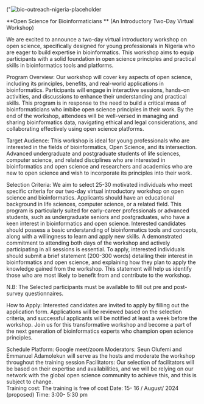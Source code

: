 ("![bio-outreach-nigeria-placeholder](https://github.com/user-attachments/assets/6c4e1c23-f8f7-459b-8dfe-82c9754ed865)

**Open Science for Bioinformaticians  **
(An Introductory Two-Day Virtual Workshop)

We are excited to announce a two-day virtual introductory workshop on open science, specifically designed for young professionals in Nigeria who are eager to build expertise in bioinformatics. This workshop aims to equip participants with a solid foundation in open science principles and practical skills in bioinformatics tools and platforms.

Program Overview:
Our workshop will cover key aspects of open science, including its principles, benefits, and real-world applications in bioinformatics. Participants will engage in interactive sessions, hands-on activities, and discussions to enhance their understanding and practical skills. This program is in response to the need to build a critical mass of bioinformaticians who imbibe open science principles in their work. By the end of the workshop, attendees will be well-versed in managing and sharing bioinformatics data, navigating ethical and legal considerations, and collaborating effectively using open science platforms.

Target Audience:
This workshop is ideal for young professionals who are interested in the fields of bioinformatics, Open Science, and its intersection. Advanced undergraduate and postgraduate students of life sciences, computer science, and related disciplines who are interested in bioinformatics and open science and researchers and academics who are new to open science and wish to incorporate its principles into their work.

Selection Criteria:
We aim to select 25-30 motivated individuals who meet specific criteria for our two-day virtual introductory workshop on open science and bioinformatics. Applicants should have an educational background in life sciences, computer science, or a related field. This program is particularly suited for early-career professionals or advanced students, such as undergraduate seniors and postgraduates, who have a keen interest in bioinformatics and open science. Interested candidates should possess a basic understanding of bioinformatics tools and concepts, along with a willingness to learn and apply new skills. A demonstrated commitment to attending both days of the workshop and actively participating in all sessions is essential. To apply, interested individuals should submit a brief statement (200-300 words) detailing their interest in bioinformatics and open science, and explaining how they plan to apply the knowledge gained from the workshop. This statement will help us identify those who are most likely to benefit from and contribute to the workshop.

N.B: The Selected participants must be available to fill out pre and post-survey questionnaires.  

How to Apply:
Interested candidates are invited to apply by filling out the application form. Applications will be reviewed based on the selection criteria, and successful applicants will be notified at least a week before the workshop.
Join us for this transformative workshop and become a part of the next generation of bioinformatics experts who champion open science principles.

Schedule 
Platform: Google meet/zoom
Moderators: Seun Olufemi and Emmanuel Adamolekun will serve as the hosts and moderate  the workshop throughout the training session
Facilitators: Our selection of facilitators will be based on their expertise and availabilities, and we will be relying on our network with the global open science community to achieve this, and this is subject to change.    
Training cost:  The training is free of cost 
Date:   15- 16 / August/ 2024  (proposed)
Time: 3:00- 5:30 pm   


 
